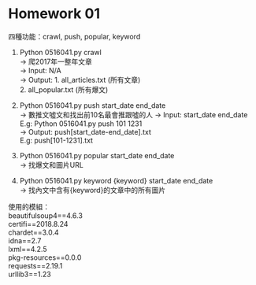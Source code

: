 # Homework 01
四種功能：crawl, push, popular, keyword    
1. Python 0516041.py crawl  
-> 爬2017年一整年文章  
-> Input: N/A  
-> Output: 1. all_articles.txt (所有文章)  
           2. all_popular.txt (所有爆文)  
           
2. Python 0516041.py push start_date end_date  
-> 數推文噓文和找出前10名最會推跟噓的人
-> Input: start_date end_date  
   E.g: Python 0516041.py push 101 1231  
-> Output: push[start_date-end_date].txt  
   E.g: push[101-1231].txt
   
3. Python 0516041.py popular start_date end_date  
-> 找爆文和圖片URL   
4. Python 0516041.py keyword {keyword} start_date end_date   
-> 找內文中含有{keyword}的文章中的所有圖片  

使用的模組：  
beautifulsoup4==4.6.3  
certifi==2018.8.24  
chardet==3.0.4  
idna==2.7  
lxml==4.2.5  
pkg-resources==0.0.0  
requests==2.19.1  
urllib3==1.23
